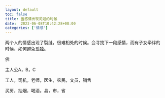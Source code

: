 ```yaml
---
layout: default
toc: false
title: 当感情出现问题的时候
date:  2023-06-08T10:42:28+08:00
categories: ['情感']
---
```


两个人的情感出现了裂缝，很难相处的时候。会寻找下一段感情，而有子女牵绊的时候，如何避免孤独。

佛

主人公A，B，C

工人，司机，老师，医生，农民，文员，销售

买房，抽烟，喝酒，县，市，省


